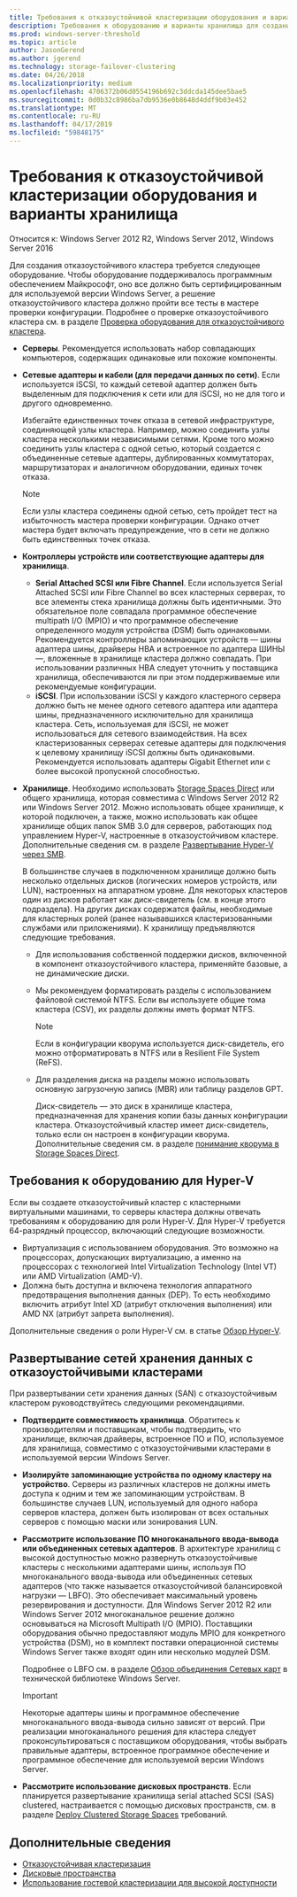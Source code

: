 ```yaml
---
title: Требования к отказоустойчивой кластеризации оборудования и варианты хранилища
description: Требования к оборудованию и варианты хранилища для создания отказоустойчивого кластера.
ms.prod: windows-server-threshold
ms.topic: article
author: JasonGerend
ms.author: jgerend
ms.technology: storage-failover-clustering
ms.date: 04/26/2018
ms.localizationpriority: medium
ms.openlocfilehash: 4706372b06d0554196b692c3ddcda145dee5bae5
ms.sourcegitcommit: 0d0b32c8986ba7db9536e0b8648d4ddf9b03e452
ms.translationtype: MT
ms.contentlocale: ru-RU
ms.lasthandoff: 04/17/2019
ms.locfileid: "59848175"
---
```

# <a name="failover-clustering-hardware-requirements-and-storage-options"></a>Требования к отказоустойчивой кластеризации оборудования и варианты хранилища

Относится к: Windows Server 2012 R2, Windows Server 2012, Windows Server 2016

Для создания отказоустойчивого кластера требуется следующее оборудование. Чтобы оборудование поддерживалось программным обеспечением Майкрософт, оно все должно быть сертифицированным для используемой версии Windows Server, а решение отказоустойчивого кластера должно пройти все тесты в мастере проверки конфигурации. Подробнее о проверке отказоустойчивого кластера см. в разделе [Проверка оборудования для отказоустойчивого кластера](<https://docs.microsoft.com/previous-versions/windows/it-pro/windows-server-2012-r2-and-2012/jj134244(v%3dws.11)>).

- **Серверы**. Рекомендуется использовать набор совпадающих компьютеров, содержащих одинаковые или похожие компоненты.
- **Сетевые адаптеры и кабели (для передачи данных по сети)**. Если используется iSCSI, то каждый сетевой адаптер должен быть выделенным для подключения к сети или для iSCSI, но не для того и другого одновременно.

    Избегайте единственных точек отказа в сетевой инфраструктуре, соединяющей узлы кластера. Например, можно соединить узлы кластера несколькими независимыми сетями. Кроме того можно соединить узлы кластера с одной сетью, который создается с объединенные сетевые адаптеры, дублированных коммутаторах, маршрутизаторах и аналогичном оборудовании, единых точек отказа.

    >[!NOTE]
    >Если узлы кластера соединены одной сетью, сеть пройдет тест на избыточность мастера проверки конфигурации. Однако отчет мастера будет включать предупреждение, что в сети не должно быть единственных точек отказа.

- **Контроллеры устройств или соответствующие адаптеры для хранилища**.

  - **Serial Attached SCSI или Fibre Channel**. Если используется Serial Attached SCSI или Fibre Channel во всех кластерных серверах, то все элементы стека хранилища должны быть идентичными. Это обязательное поле совпадала программное обеспечение multipath I/O (MPIO) и что программное обеспечение определенного модуля устройства (DSM) быть одинаковыми. Рекомендуется контроллеры запоминающих устройств — шины адаптера шины, драйверы HBA и встроенное по адаптера ШИНЫ —, вложенные в хранилище кластера должно совпадать. При использовании различных HBA следует уточнить у поставщика хранилища, обеспечиваются ли при этом поддерживаемые или рекомендуемые конфигурации.
  - **iSCSI**. При использовании iSCSI у каждого кластерного сервера должно быть не менее одного сетевого адаптера или адаптера шины, предназначенного исключительно для хранилища кластера. Сеть, используемая для iSCSI, не может использоваться для сетевого взаимодействия. На всех кластеризованных серверах сетевые адаптеры для подключения к целевому хранилищу iSCSI должны быть одинаковыми. Рекомендуется использовать адаптеры Gigabit Ethernet или с более высокой пропускной способностью.
- **Хранилище**. Необходимо использовать [Storage Spaces Direct](../storage/storage-spaces/storage-spaces-direct-overview.md) или общего хранилища, которая совместима с Windows Server 2012 R2 или Windows Server 2012. Можно использовать общее хранилище, к которой подключен, а также, можно использовать как общее хранилище общих папок SMB 3.0 для серверов, работающих под управлением Hyper-V, настроенные в отказоустойчивом кластере. Дополнительные сведения см. в разделе [Развертывание Hyper-V через SMB](<https://docs.microsoft.com/previous-versions/windows/it-pro/windows-server-2012-r2-and-2012/jj134187(v%3dws.11)>).

    В большинстве случаев в подключенном хранилище должно быть несколько отдельных дисков (логических номеров устройств, или LUN), настроенных на аппаратном уровне. Для некоторых кластеров один из дисков работает как диск-свидетель (см. в конце этого подраздела). На других дисках содержатся файлы, необходимые для кластерных ролей (ранее называвшихся кластеризованными службами или приложениями). К хранилищу предъявляются следующие требования.

  - Для использования собственной поддержки дисков, включенной в компонент отказоустойчивого кластера, применяйте базовые, а не динамические диски.
  - Мы рекомендуем форматировать разделы с использованием файловой системой NTFS. Если вы используете общие тома кластера (CSV), их разделы должны иметь формат NTFS.

    >[!NOTE]
    >Если в конфигурации кворума используется диск-свидетель, его можно отформатировать в NTFS или в Resilient File System (ReFS).

  - Для разделения диска на разделы можно использовать основную загрузочную запись (MBR) или таблицу разделов GPT.

    Диск-свидетель — это диск в хранилище кластера, предназначенная для хранения копии базы данных конфигурации кластера. Отказоустойчивый кластер имеет диск-свидетель, только если он настроен в конфигурации кворума. Дополнительные сведения см. в разделе [понимание кворума в Storage Spaces Direct](../storage/storage-spaces/understand-quorum.md).

## <a name="hardware-requirements-for-hyper-v"></a>Требования к оборудованию для Hyper-V

Если вы создаете отказоустойчивый кластер с кластерными виртуальными машинами, то серверы кластера должны отвечать требованиям к оборудованию для роли Hyper-V. Для Hyper-V требуется 64-разрядный процессор, включающий следующие возможности.

- Виртуализация с использованием оборудования. Это возможно на процессорах, допускающих виртуализацию, а именно на процессорах с технологией Intel Virtualization Technology (Intel VT) или AMD Virtualization (AMD-V).
- Должна быть доступна и включена технология аппаратного предотвращения выполнения данных (DEP). То есть необходимо включить атрибут Intel XD (атрибут отключения выполнения) или AMD NX (атрибут запрета выполнения).

Дополнительные сведения о роли Hyper-V см. в статье [Обзор Hyper-V](<https://docs.microsoft.com/previous-versions/windows/it-pro/windows-server-2012-r2-and-2012/hh831531(v%3dws.11)>).

## <a name="deploying-storage-area-networks-with-failover-clusters"></a>Развертывание сетей хранения данных с отказоустойчивыми кластерами

При развертывании сети хранения данных (SAN) с отказоустойчивым кластером руководствуйтесь следующими рекомендациями.

- **Подтвердите совместимость хранилища**. Обратитесь к производителям и поставщикам, чтобы подтвердить, что хранилище, включая драйверы, встроенное ПО и ПО, используемое для хранилища, совместимо с отказоустойчивыми кластерами в используемой версии Windows Server.
- **Изолируйте запоминающие устройства по одному кластеру на устройство**. Серверы из различных кластеров не должны иметь доступа к одним и тем же запоминающим устройствам. В большинстве случаев LUN, используемый для одного набора серверов кластера, должен быть изолирован от всех остальных серверов с помощью маски или зонирования LUN.
- **Рассмотрите использование ПО многоканального ввода-вывода или объединенных сетевых адаптеров**. В архитектуре хранилищ с высокой доступностью можно развернуть отказоустойчивые кластеры с несколькими адаптерами шины, используя ПО многоканального ввода-вывода или объединенных сетевых адаптеров (что также называется отказоустойчивой балансировкой нагрузки — LBFO). Это обеспечивает максимальный уровень резервирования и доступности. Для Windows Server 2012 R2 или Windows Server 2012 многоканальное решение должно основываться на Microsoft Multipath I/O (MPIO). Поставщики оборудования обычно предоставляют модуль MPIO для конкретного устройства (DSM), но в комплект поставки операционной системы Windows Server также входят один или несколько модулей DSM.

    Подробнее о LBFO см. в разделе [Обзор объединения Сетевых карт](https://docs.microsoft.com/windows-server/networking/technologies/nic-teaming/nic-teaming) в технической библиотеке Windows Server.

    >[!IMPORTANT]
    >Некоторые адаптеры шины и программное обеспечение многоканального ввода-вывода сильно зависят от версий. При реализации многоканального решения для кластера следует проконсультироваться с поставщиком оборудования, чтобы выбрать правильные адаптеры, встроенное программное обеспечение и программное обеспечение для используемой версии Windows Server.

- **Рассмотрите использование дисковых пространств**. Если планируется развертывание хранилища serial attached SCSI (SAS) clustered, настраивается с помощью дисковых пространств, см. в разделе [Deploy Clustered Storage Spaces](<https://docs.microsoft.com/previous-versions/windows/it-pro/windows-server-2012-r2-and-2012/jj822937(v%3dws.11)>) требований.

## <a name="more-information"></a>Дополнительные сведения

- [Отказоустойчивая кластеризация](failover-clustering.md)
- [Дисковые пространства](<https://docs.microsoft.com/previous-versions/windows/it-pro/windows-server-2012-r2-and-2012/hh831739(v%3dws.11)>)
- [Использование гостевой кластеризации для высокой доступности](<https://docs.microsoft.com/previous-versions/windows/it-pro/windows-server-2012-r2-and-2012/dn440540(v%3dws.11)>)